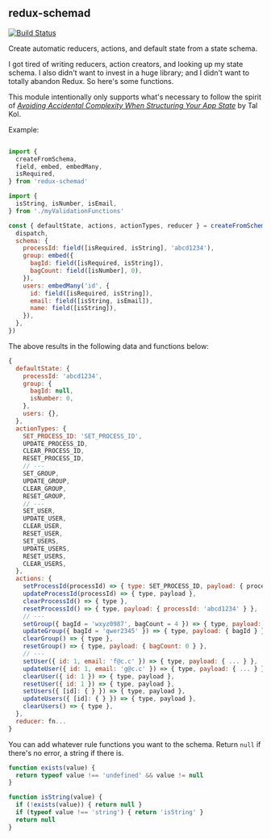 
redux-schemad
-------------

[![Build Status](https://img.shields.io/travis/heiskr/redux-schemad.svg?style=flat)](https://travis-ci.org/heiskr/redux-schemad)

Create automatic reducers, actions, and default state from a state schema.

I got tired of writing reducers, action creators, and looking up my state schema. I also didn't want to invest in a huge library; and I didn't want to totally abandon Redux. So here's some functions.

This module intentionally only supports what's necessary to follow the spirit of [_Avoiding Accidental Complexity When Structuring Your App State_](https://hackernoon.com/avoiding-accidental-complexity-when-structuring-your-app-state-6e6d22ad5e2a) by Tal Kol.

Example:

```javascript

import {
  createFromSchema,
  field, embed, embedMany,
  isRequired,
} from 'redux-schemad'

import {
  isString, isNumber, isEmail,
} from './myValidationFunctions'

const { defaultState, actions, actionTypes, reducer } = createFromSchema({
  dispatch,
  schema: {
    processId: field([isRequired, isString], 'abcd1234'),
    group: embed({
      bagId: field([isRequired, isString]),
      bagCount: field([isNumber], 0),
    }),
    users: embedMany('id', {
      id: field([isRequired, isString]),
      email: field([isString, isEmail]),
      name: field([isString]),
    }),
  },
})
```

The above results in the following data and functions below:

```javascript
{
  defaultState: {
    processId: 'abcd1234',
    group: {
      bagId: null,
      isNumber: 0,
    },
    users: {},
  },
  actionTypes: {
    SET_PROCESS_ID: 'SET_PROCESS_ID',
    UPDATE_PROCESS_ID,
    CLEAR_PROCESS_ID,
    RESET_PROCESS_ID,
    // ---
    SET_GROUP,
    UPDATE_GROUP,
    CLEAR_GROUP,
    RESET_GROUP,
    // ---
    SET_USER,
    UPDATE_USER,
    CLEAR_USER,
    RESET_USER,
    SET_USERS,
    UPDATE_USERS,
    RESET_USERS,
    CLEAR_USERS,
  },
  actions: {
    setProcessId(processId) => { type: SET_PROCESS_ID, payload: { processId } },
    updateProcessId(processId) => { type, payload },
    clearProcessId() => { type },
    resetProcessId() => { type, payload: { processId: 'abcd1234' } },
    // ---
    setGroup({ bagId = 'wxyz0987', bagCount = 4 }) => { type, payload: { bagId, bagCount } },
    updateGroup({ bagId = 'qwer2345' }) => { type, payload: { bagId } },
    clearGroup() => { type },
    resetGroup() => { type, payload: { bagCount: 0 } },
    // ---
    setUser({ id: 1, email: 'f@c.c' }) => { type, payload: { ... } },
    updateUser({ id: 1, email: 'g@c.c' }) => { type, payload: { ... } },
    clearUser({ id: 1 }) => { type, payload },
    resetUser({ id: 1 }) => { type, payload },
    setUsers({ [id]: { } }) => { type, payload },
    updateUsers({ [id]: { } }) => { type, payload },
    clearUsers() => { type },
  },
  reducer: fn...
}
```

You can add whatever rule functions you want to the schema. Return `null` if there's no error, a string if there is.

```javascript
function exists(value) {
  return typeof value !== 'undefined' && value != null
}

function isString(value) {
  if (!exists(value)) { return null }
  if (typeof value !== 'string') { return 'isString' }
  return null
}
```
